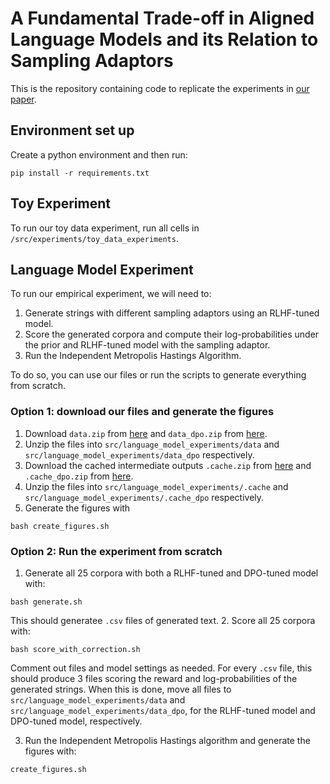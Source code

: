 # A Fundamental Trade-off in Aligned Language Models and its Relation to Sampling Adaptors

This is the repository containing code to replicate the experiments in [our paper]().

## Environment set up 
Create a python environment and then run:
```
pip install -r requirements.txt
```

## Toy Experiment
To run our toy data experiment, run all cells in `/src/experiments/toy_data_experiments`.

## Language Model Experiment
To run our empirical experiment, we will need to: 
1. Generate strings with different sampling adaptors using an RLHF-tuned model.
2. Score the generated corpora and compute their log-probabilities under the prior and RLHF-tuned model with the sampling adaptor. 
3. Run the Independent Metropolis Hastings Algorithm. 

To do so, you can use our files or run the scripts to generate everything from scratch. 

### Option 1: download our files and generate the figures
1. Download `data.zip` from [here]() and `data_dpo.zip` from [here]().
2. Unzip the files into `src/language_model_experiments/data` and `src/language_model_experiments/data_dpo` respectively.
3. Download the cached intermediate outputs `.cache.zip` from [here]() and `.cache_dpo.zip` from [here]().
4. Unzip the files into `src/language_model_experiments/.cache` and `src/language_model_experiments/.cache_dpo` respectively.
5. Generate the figures with 
```
bash create_figures.sh
```

### Option 2: Run the experiment from scratch
1. Generate all 25 corpora with both a RLHF-tuned and DPO-tuned model with:
```
bash generate.sh
```
This should generatee `.csv` files of generated text.
2. Score all 25 corpora with:
```
bash score_with_correction.sh
```
Comment out files and model settings as needed. 
For every `.csv` file, this should produce 3 files scoring the reward and log-probabilities of the generated strings.
When this is done, move all files to `src/language_model_experiments/data`  and `src/language_model_experiments/data_dpo`, for the RLHF-tuned model and DPO-tuned model, respectively.

3. Run the Independent Metropolis Hastings algorithm and generate the figures with:
```
create_figures.sh
```